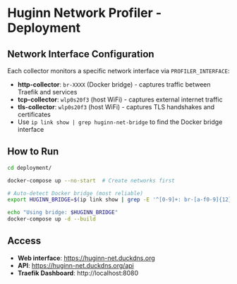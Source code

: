 # Huginn Network Profiler - Deployment

## Network Interface Configuration

Each collector monitors a specific network interface via `PROFILER_INTERFACE`:
- **http-collector**: `br-XXXX` (Docker bridge) - captures traffic between Traefik and services
- **tcp-collector**: `wlp0s20f3` (host WiFi) - captures external internet traffic
- **tls-collector**: `wlp0s20f3` (host WiFi) - captures TLS handshakes and certificates
- Use `ip link show | grep huginn-net-bridge` to find the Docker bridge interface

## How to Run

```bash
cd deployment/

docker-compose up --no-start  # Create networks first

# Auto-detect Docker bridge (most reliable)
export HUGINN_BRIDGE=$(ip link show | grep -E '^[0-9]+: br-[a-f0-9]{12}:' | tail -1 | cut -d: -f2 | awk '{print $1}')

echo "Using bridge: $HUGINN_BRIDGE"
docker-compose up -d --build
```

## Access

- **Web interface**: https://huginn-net.duckdns.org
- **API**: https://huginn-net.duckdns.org/api
- **Traefik Dashboard**: http://localhost:8080
